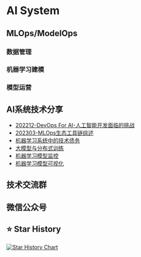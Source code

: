 # AI System




## MLOps/ModelOps


### 数据管理


### 机器学习建模


### 模型运营






## AI系统技术分享


- [202212-DevOps For AI-人工智能开发面临的挑战](./AI系统技术分享/DevOps%20for%20AI%20-%20人工智能应用开发面临的挑战.pdf)
- [202303-MLOps生态工具链综述](./AI系统技术分享/202303-MLOps生态工具链综述.pdf)
- [机器学习系统中的技术债务]()
- [大模型与分布式训练]()
- [机器学习模型监控]()
- [机器学习模型可视化]()




## 技术交流群




## 微信公众号




## ⭐️ Star History


[![Star History Chart](https://api.star-history.com/svg?repos=liguodongiot/llm-action&type=Timeline)](https://star-history.com/#liguodongiot/llm-action&Timeline)







